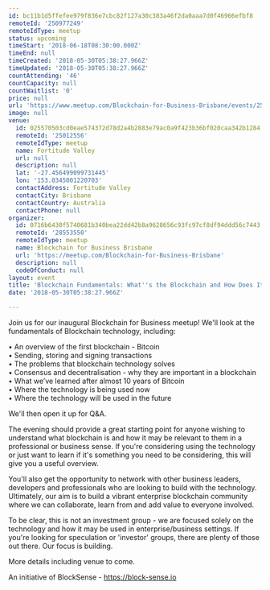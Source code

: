 ```yaml
---
id: bc11b1d5ffefee979f836e7cbc82f127a30c383a46f2da0aaa7d0f46966efbf8
remoteId: '250977249'
remoteIdType: meetup
status: upcoming
timeStart: '2018-06-18T08:30:00.000Z'
timeEnd: null
timeCreated: '2018-05-30T05:38:27.966Z'
timeUpdated: '2018-05-30T05:38:27.966Z'
countAttending: '46'
countCapacity: null
countWaitlist: '0'
price: null
url: 'https://www.meetup.com/Blockchain-for-Business-Brisbane/events/250977249/'
image: null
venue:
  id: 025570503cd0eae574372d78d2a4b2883e79ac0a9f423b36bf020caa342b1284
  remoteId: '25012556'
  remoteIdType: meetup
  name: Fortitude Valley
  url: null
  description: null
  lat: '-27.456499099731445'
  lon: '153.0345001220703'
  contactAddress: Fortitude Valley
  contactCity: Brisbane
  contactCountry: Australia
  contactPhone: null
organizer:
  id: 0716b6430f5740681b340bea22dd42b8a9628656c93fc97cf8df94ddd56c7443
  remoteId: '28553550'
  remoteIdType: meetup
  name: Blockchain for Business Brisbane
  url: 'https://meetup.com/Blockchain-for-Business-Brisbane'
  description: null
  codeOfConduct: null
layout: event
title: 'Blockchain Fundamentals: What''s the Blockchain and How Does It Work?'
date: '2018-05-30T05:38:27.966Z'

---
```

<p>Join us for our inaugural Blockchain for Business meetup! We'll look at the fundamentals of Blockchain technology, including:</p> <p>• An overview of the first blockchain - Bitcoin<br/>• Sending, storing and signing transactions<br/>• The problems that blockchain technology solves<br/>• Consensus and decentralisation - why they are important in a blockchain<br/>• What we’ve learned after almost 10 years of Bitcoin<br/>• Where the technology is being used now<br/>• Where the technology will be used in the future</p> <p>We'll then open it up for Q&amp;A.</p> <p>The evening should provide a great starting point for anyone wishing to understand what blockchain is and how it may be relevant to them in a professional or business sense. If you're considering using the technology or just want to learn if it's something you need to be considering, this will give you a useful overview.</p> <p>You'll also get the opportunity to network with other business leaders, developers and professionals who are looking to build with the technology. Ultimately, our aim is to build a vibrant enterprise blockchain community where we can collaborate, learn from and add value to everyone involved.</p> <p>To be clear, this is not an investment group - we are focused solely on the technology and how it may be used in enterprise/business settings. If you're looking for speculation or 'investor' groups, there are plenty of those out there. Our focus is building.</p> <p>More details including venue to come.</p> <p>An initiative of BlockSense - <a href="https://block-sense.io" class="linkified">https://block-sense.io</a></p>
